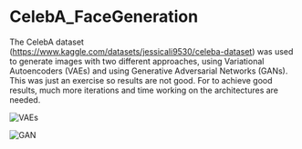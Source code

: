 # CelebA_FaceGeneration
The CelebA dataset (https://www.kaggle.com/datasets/jessicali9530/celeba-dataset) was used to generate images with two different approaches,
using Variational Autoencoders (VAEs) and using Generative Adversarial Networks (GANs). This was just an exercise so results are not good.
For to achieve good results, much more iterations and time working on the architectures are needed. 

![VAEs](https://github.com/kirle/CelebA_FaceGeneration/assets/64481800/a5dfc894-6995-4199-8d9e-74eb2afc4f7a)

![GAN](https://github.com/kirle/CelebA_FaceGeneration/assets/64481800/a510ad7d-fb63-4a7c-a3c7-9abc3339c68c)

